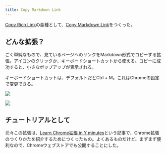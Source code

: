 ```yaml
---
title: Copy Markdown Link
---
```

[Copy Rich Link](https://chrome.google.com/webstore/detail/copy-rich-link/hikiamlgpdcabppakpmemaofmkgknpea)の亜種として、[Copy Markdown Link](https://chrome.google.com/webstore/detail/copy-markdown-link/gkceaaphhbeanfciglgpffnncfpipjpa)をつくった。

どんな拡張？
------

ごく単純なもので、見ているページへのリンクをMarkdown形式でコピーする拡張。アイコンのクリックか、キーボードショートカットから使える。コピーに成功すると、小さなポップアップが表示される。

キーボードショートカットは、デフォルトだとCtrl + M。これはChromeの設定で変更できる。

![](https://lh4.googleusercontent.com/4LcCbK0YHb3UV5TmbKjNo9UhX0t7YiFgrKFLDm59Iq72hNzxUAxdNo3lFpT2GVR420bqCMqqbMkipQGAkYO86ra_Nq4s1ohoYL2-dMuLgCkcuPoE1YBDJMykQNZGq5FHjdpuZi5RScUGzfe_AmTl1-jDx4WuVvwILvK2cPpungrjTyzt9u9YwdHwSPoF)

![](https://lh3.googleusercontent.com/JHsEi5xadAxWTXJOf6LiW54AQPaR3V_MUar_dFIUHFw082xaAd8FiAMQZujXepPHwC_9IBcHiUOiM3DYisscPW3P8-Ah_4gXcV0zUAizgrQrTTwPVGWjdMGyU8NM8nLZOP7rQ0q9FxrcFL7fOY_KolYC5nja2XGacAIRMcx3wduPU2YN-gMS3sTO9mG9)

チュートリアルとして
----------

元々この拡張は、[Learn Chrome拡張 in Y minutes](https://r7kamura.com/articles/2022-05-18-learn-chrome-extention-in-y-minutes)という記事で、Chrome拡張のつくりかたを紹介するためにつくったもの。よくあるものだけど、まずまず便利なので、Chromeウェブストアでも公開することにした。

